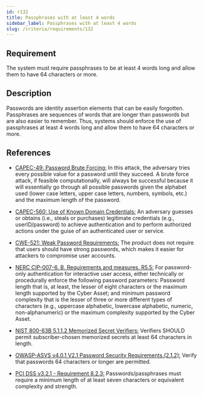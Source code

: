 ```yaml
---
id: r132
title: Passphrases with at least 4 words
sidebar_label: Passphrases with at least 4 words
slug: /criteria/requirements/132
---
```


## Requirement

The system must require passphrases to be
at least 4 words long
and allow them to have
64 characters or more.

## Description

Passwords are identity assertion elements
that can be easily forgotten.
Passphrases are sequences of words
that are longer than passwords
but are also easier to remember.
Thus,
systems should enforce
the use of passphrases
at least 4 words long
and allow them to have
64 characters or more.

## References

- [CAPEC-49: Password Brute Forcing:](http://capec.mitre.org/data/definitions/49.html)
  In this attack,
  the adversary tries every possible value
  for a password
  until they succeed.
  A brute force attack,
  if feasible computationally,
  will always be successful
  because it will essentially go through
  all possible passwords
  given the alphabet used
  (lower case letters,
  upper case letters,
  numbers, symbols, etc.)
  and the maximum length
  of the password.

- [CAPEC-560: Use of Known Domain Credentials:](http://capec.mitre.org/data/definitions/560.html)
  An adversary guesses
  or obtains (i.e., steals or purchases)
  legitimate credentials (e.g., userID/password)
  to achieve authentication
  and to perform authorized actions
  under the guise of an authenticated user
  or service.

- [CWE-521: Weak Password Requirements:](https://cwe.mitre.org/data/definitions/521.html)
  The product does not require
  that users should have strong passwords,
  which makes it easier for attackers
  to compromise user accounts.

- [NERC CIP-007-6. B. Requirements and measures. R5.5:](https://www.nerc.com/pa/Stand/Reliability%20Standards/CIP-007-6.pdf)
  For password-only authentication
  for interactive user access,
  either technically or procedurally
  enforce the following password parameters:
  Password length that is,
  at least,
  the lesser of eight characters
  or the maximum length supported
  by the Cyber Asset;
  and minimum password complexity
  that is the lesser of three or more
  different types of characters
  (e.g., uppercase alphabetic,
  lowercase alphabetic, numeric,
  non-alphanumeric)
  or the maximum complexity supported
  by the Cyber Asset.

- [NIST 800-63B 5.1.1.2 Memorized Secret Verifiers:](https://pages.nist.gov/800-63-3/sp800-63b.html)
  Verifiers SHOULD permit
  subscriber-chosen memorized secrets
  at least 64 characters in length.

- [OWASP-ASVS v4.0.1 V2.1 Password Security Requirements.(2.1.2):](https://owasp.org/www-pdf-archive/OWASP_Application_Security_Verification_Standard_4.0-en.pdf)
  Verify that passwords 64 characters
  or longer are permitted.

- [PCI DSS v3.2.1 - Requirement 8.2.3:](https://www.pcisecuritystandards.org/documents/PCI_DSS_v3-2-1.pdf)
  Passwords/passphrases must require
  a minimum length
  of at least seven characters
  or equivalent complexity
  and strength.
